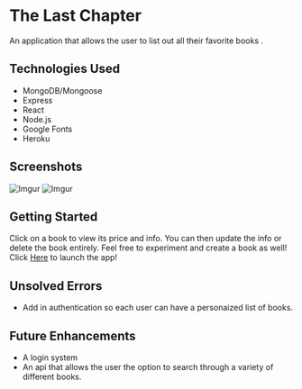 # The Last Chapter 

An application that allows the user to list out all their favorite books .

## Technologies Used

- MongoDB/Mongoose
- Express
- React
- Node.js
- Google Fonts
- Heroku

## Screenshots

![Imgur](https://imgur.com/sE1Nl3w.png)
![Imgur](https://imgur.com/LesO1wi.png)

## Getting Started

Click on a book to view its price and info. You can then update the info or delete the book entirely. Feel free to experiment and create a book as well!
Click [Here](https://thelastchapter.netlify.app/) to launch the app!

## Unsolved Errors

- Add in authentication so each user can have a personaized list of books.

## Future Enhancements

- A login system
- An api that allows the user the option to search through a variety of different books.

